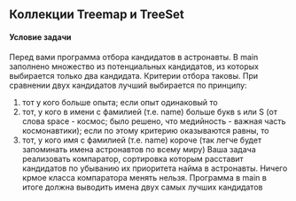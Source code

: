 ## Коллекции Treemap и TreeSet

#### Условие задачи
Перед вами программа отбора кандидатов в астронавты. В main заполнено множество из потенциальных кандидатов, из которых выбирается только два кандидата.
Критерии отбора таковы. При сравнении двух кандидатов лучший выбирается по принципу:

1. тот у кого больше опыта; если опыт одинаковый то
2. тот, у кого в имени с фамилией (т.е. name) больше букв s или S (от слова space - космос; было решено, что 
медийность - важная часть космонавтики); если по этому критерию оказываются равны, то
3. тот, у кого имя с фамилией (т.е. name) короче (так легче будет запоминать имена астронавтов по всему миру)
Ваша задача реализовать компаратор, сортировка которым расставит кандидатов по убыванию их приоритета найма в 
астронавты. Ничего крмое класса компаратора менять нельзя. Программа в main в итоге должна выводить имена двух 
самых лучших кандидатов